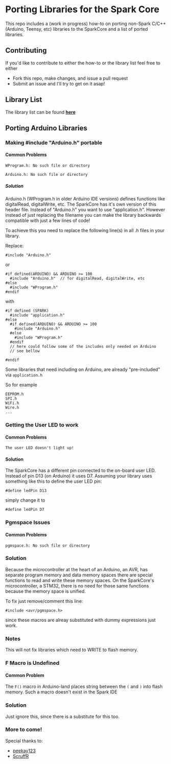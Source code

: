 Porting Libraries for the Spark Core
======================

This repo includes a (work in progress) how-to on porting non-Spark C/C++ (Arduino, Teensy, etc) libraries to the SparkCore and a list of ported libraries.

## Contributing 
If you'd like to contribute to either the how-to or the library list feel free to either

* Fork this repo, make changes, and issue a pull request
* Submit an issue and I'll try to get on it asap!

## Library List
The library list can be found [**here**](LIBRARY-LIST.md)

## Porting Arduino Libraries
### Making #include "Arduino.h" portable
#### Common Problems
``WProgram.h: No such file or directory``

``Arduino.h: No such file or directory``

##### Solution
Arduino.h (WProgram.h in older Arduino IDE versions) defines functions like digitalRead, digitalWrite, etc. The SparkCore has it's own version of this header file. Instead of "Arduino.h" you want to use "application.h". However instead of just replacing the filename you can make the library backwards compatible with just a few lines of code!

To achieve this you need to replace the following line(s) in all .h files in your library.

Replace:

	#include "Arduino.h"

or

	#if defined(ARDUINO) && ARDUINO >= 100
	  #include "Arduino.h"	// for digitalRead, digitalWrite, etc
	#else
	  #include "WProgram.h"
	#endif

with

	#if defined (SPARK)
	  #include "application.h"
	#else
	  #if defined(ARDUINO) && ARDUINO >= 100
	    #include "Arduino.h"
	  #else
	    #include "WProgram.h"
	  #endif
	  // here could follow some of the includes only needed on Arduino
	  // see bellow
	  
	#endif

Some libraries that need including on Arduino, are already "pre-included" via `application.h`

So for example

	EEPROM.h
	SPI.h
	WiFi.h
	Wire.h
	...
	
	
### Getting the User LED to work
#### Common Problems
``The user LED doesn't light up!``

#### Solution
The SparkCore has a different pin connected to the on-board user LED. Instead of pin D13 (on Arduino) it uses D7. Assuming your library uses something like this to define the user LED pin:

	#define ledPin D13

simply change it to 

	#define ledPin D7

### Pgmspace Issues
#### Common Problems
``pgmspace.h: No such file or directory``

### Solution
Because the microcontroller at the heart of an Arduino, an AVR, has separate program memory and data memory spaces there are special functions to read and write these memory spaces. On the SparkCore's microcontroller, a STM32, there is no need for those same functions because the memory space is unified.

To fix just remove/comment this line:

	#include <avr/pgmspace.h>

since these macros are alreay substituted with dummy expressions just work.

### Notes
This will not fix libraries which need to WRITE to flash memory.

### F Macro is Undefined
#### Common Problem
The `F()` macro in Arduino-land places string between the `(` and `)` into flash memory. Such a macro doesn't exist in the Spark IDE

### Solution
Just ignore this, since there is a substitute for this too.


### More to come!
Special thanks to:
 * [peekay123](http://community.spark.io/users/peekay123)
 * [ScruffR](http://community.spark.io/users/scruffr)
